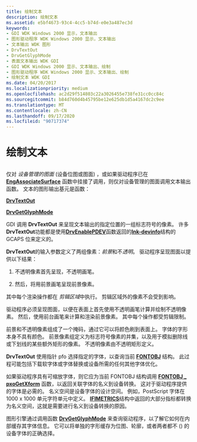 ```yaml
---
title: 绘制文本
description: 绘制文本
ms.assetid: e5bf4673-93c4-4cc5-b74d-e0e3a487ec3d
keywords:
- GDI WDK Windows 2000 显示，文本输出
- 图形驱动程序 WDK Windows 2000 显示，文本输出
- 文本输出 WDK 图形
- DrvTextOut
- DrvGetGlyphMode
- 表面文本输出 WDK GDI
- GDI WDK Windows 2000 显示、文本输出、绘制
- 图形驱动程序 WDK Windows 2000 显示、文本输出、绘制
- 绘制文本 WDK GDI
ms.date: 04/20/2017
ms.localizationpriority: medium
ms.openlocfilehash: ac2d29f514803c22a3026455e738fe31cc0cc84c
ms.sourcegitcommit: b84d760d4b45795be12e625db1d5a4167dc2c9ee
ms.translationtype: MT
ms.contentlocale: zh-CN
ms.lasthandoff: 09/17/2020
ms.locfileid: "90717374"
---
```

# <a name="drawing-text"></a>绘制文本


## <span id="ddk_drawing_text_gg"></span><span id="DDK_DRAWING_TEXT_GG"></span>


仅对 *设备管理的图面* (设备位图或图面) ，或如果驱动程序已在 [**EngAssociateSurface**](/windows/win32/api/winddi/nf-winddi-engassociatesurface) 函数中挂接了调用，则仅对设备管理的图面调用文本输出函数。 文本的图形输出基元是函数：

[**DrvTextOut**](/windows/win32/api/winddi/nf-winddi-drvtextout)

[**DrvGetGlyphMode**](/windows/win32/api/winddi/nf-winddi-drvgetglyphmode)

GDI 调用 **DrvTextOut** 来呈现文本输出的指定位置的一组标志符号的像素。 许多**DrvTextOut**功能都是使用[**DrvEnablePDEV**](/windows/win32/api/winddi/nf-winddi-drvenablepdev)函数返回的[**lnk-devinfo**](/windows/win32/api/winddi/ns-winddi-tagdevinfo)结构的 GCAPS 位来定义的。

**DrvTextOut**的输入参数定义了两组像素：*前景*和不*透明*。 驱动程序呈现图面以提供以下结果：

1.  不透明像素首先呈现，不透明画笔。

2.  然后，将用前景画笔呈现前景像素。

其中每个渲染操作都在 *剪辑区域*中执行。 剪辑区域外的像素不会受到影响。

驱动程序必须呈现图面，以便在表面上首先使用不透明画笔计算并绘制不透明像素。 然后，使用前台画笔来计算和渲染前景像素。 其中每个操作都受剪辑限制。

前景和不透明像素组成了一个掩码，通过它可以将颜色刷到表面上。 字体的字形本身不具有颜色。 前景像素组定义为标志符号像素的并集，以及用于模拟删除线或下划线的某些额外矩形的像素。 不透明像素由不透明矩形定义。

**DrvTextOut** 使用指针 pfo 选择指定的字体，以查询当前 [**FONTOBJ**](/windows/win32/api/winddi/ns-winddi-_fontobj) 结构。 此过程可能包括下载软字体或字体替换或设备所需的任何其他字体优化。

如果驱动程序具有可缩放字体，则它应为当前 FONTOBJ 结构调用 [**FONTOBJ \_ pxoGetXform**](/windows/win32/api/winddi/nf-winddi-fontobj_pxogetxform) 函数，以返回关联字体的名义到设备转换。 这对于驱动程序提供的字体是必需的。 名义空间是设备字体的设计空间。 例如，PostScript 字体在 1000 x 1000 单元字符单元中定义。 [**IFIMETRICS**](/windows/win32/api/winddi/ns-winddi-_ifimetrics)结构中返回的大部分指标都转换为名义空间，这就是需要进行名义到设备转换的原因。

图形引擎通过调用函数 [**DrvGetGlyphMode**](/windows/win32/api/winddi/nf-winddi-drvgetglyphmode) 来查询驱动程序，以了解它如何在内部缓存其字体信息。 它可以将单独的字形缓存为位图、轮廓，或者两者都不 () 的设备字体的正确选择。

 

